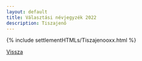 ```yaml
---
layout: default
title: Választási névjegyzék 2022
description: Tiszajenő
---
```


{% include settlementHTMLs/Tiszajenooxx.html %}

[Vissza](./)